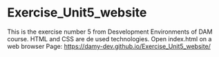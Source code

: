 # Exercise_Unit5_website
This is the exercise number 5 from Desvelopment Environments of DAM course.
HTML and CSS are de used technologies.
Open index.html on a web browser
Page: https://damy-dev.github.io/Exercise_Unit5_website/
